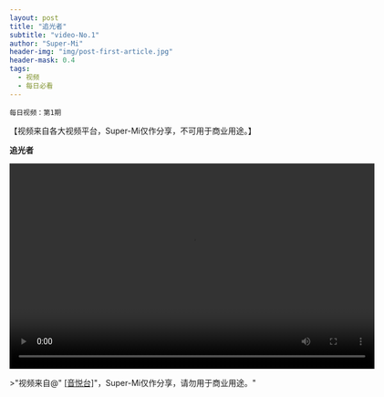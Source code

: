 ```yaml
---
layout: post
title: "追光者"
subtitle: "video-No.1"
author: "Super-Mi"
header-img: "img/post-first-article.jpg"
header-mask: 0.4
tags:
  - 视频
  - 每日必看
---
```


```
每日视频：第1期
```
【视频来自各大视频平台，Super-Mi仅作分享，不可用于商业用途。】

**追光者**

<div>
	<p align="center"> 
<video width="640" height="360" controls="controls">
  <source src="http://hc.yinyuetai.com/888D01604965A76C0B801B5368348436.mp4" type="video/mp4">
 <!--  <source src="movie.ogg" type="video/ogg"> -->
Your browser does not support the video tag.
</video>
    </p>
</div>

<P>
>"视频来自@"
<a href="http://m2.yinyuetai.com/video.html?id=3111291" target="_blank">[音悦台]</a>"，Super-Mi仅作分享，请勿用于商业用途。"
</P>
<!-- [1]:http://m2.yinyuetai.com/video.html?id=3111291 -->

